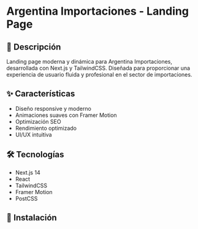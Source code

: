 # Argentina Importaciones - Landing Page

## 🚀 Descripción
Landing page moderna y dinámica para Argentina Importaciones, desarrollada con Next.js y TailwindCSS. Diseñada para proporcionar una experiencia de usuario fluida y profesional en el sector de importaciones.

## ✨ Características
- Diseño responsive y moderno
- Animaciones suaves con Framer Motion
- Optimización SEO
- Rendimiento optimizado
- UI/UX intuitiva

## 🛠 Tecnologías
- Next.js 14
- React
- TailwindCSS
- Framer Motion
- PostCSS

## 🚀 Instalación
